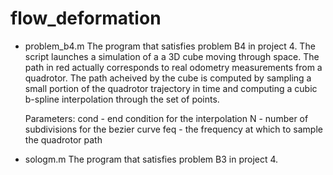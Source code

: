 # flow_deformation

- problem_b4.m
    The program that satisfies problem B4 in project 4. The script launches a
    simulation of a a 3D cube moving through space. The path in red actually
    corresponds to real odometry measurements from a quadrotor. The path acheived
    by the cube is computed by sampling a small portion of the quadrotor trajectory
    in time and computing a cubic b-spline interpolation through the set of points.

    Parameters:
        cond - end condition for the interpolation
        N - number of subdivisions for the bezier curve
        feq - the frequency at which to sample the quadrotor path

- sologm.m
    The program that satisfies problem B3 in project 4.

